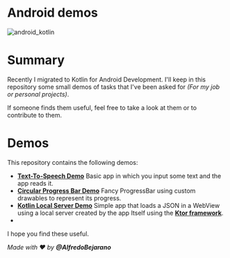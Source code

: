 # Android demos

![android_kotlin](https://sdtimes.com/wp-content/uploads/2018/02/android-and-kotlin.png)

# Summary
Recently I migrated to Kotlin for Android Development. I'll keep in this repository some small demos of tasks that I've been asked for _(For my job or personal projects)_.

If someone finds them useful, feel free to take a look at them or to contribute to them.

# Demos
This repository contains the following demos:

 - **[Text-To-Speech Demo](./TextToSpeechDemo)** Basic app in which you input some text and the app reads it.
 - **[Circular Progress Bar Demo](./CircularProgressBarDemo)** Fancy ProgressBar using custom drawables to represent its progress.
 - **[Kotlin Local Server Demo](./KotlinLocalServerDemo)** Simple app that loads a JSON in a WebView using a local server created by the app Itself using the [**Ktor framework**](https://ktor.io/).
 - 
I hope you find these useful.

_Made with :heart: by **@AlfredoBejarano**_